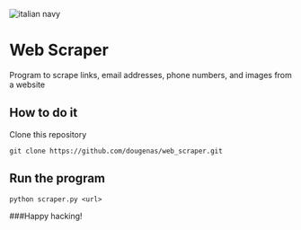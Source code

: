 ![italian navy](https://i.imgur.com/idSrthZ.gif)

# Web Scraper

Program to scrape links, email addresses, phone numbers, and images from a website

## How to do it

Clone this repository
```
git clone https://github.com/dougenas/web_scraper.git
```

## Run the program
```
python scraper.py <url>
```

###Happy hacking!
